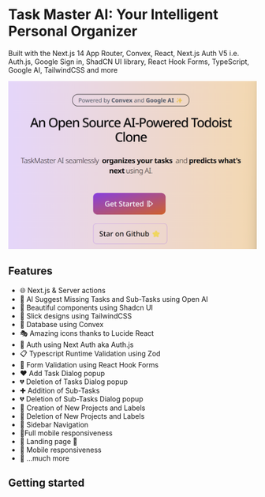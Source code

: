 # Task Master AI: Your Intelligent Personal Organizer

Built with the Next.js 14 App Router, Convex, React, Next.js Auth V5 i.e. Auth.js, Google Sign in, ShadCN UI library, React Hook Forms, TypeScript, Google AI, TailwindCSS and more

![Project Image](./public/images/promotionImage.png)

## Features

- 🌐 Next.js & Server actions
- 🤖 AI Suggest Missing Tasks and Sub-Tasks using Open AI
- 🎨 Beautiful components using Shadcn UI
- 💅 Slick designs using TailwindCSS
- 🌟 Database using Convex
- 🎭 Amazing icons thanks to Lucide React
- 🔐 Auth using Next Auth aka Auth.js
- 📋 Typescript Runtime Validation using Zod
- 🚀 Form Validation using React Hook Forms
- ❤️ Add Task Dialog popup
- 💔 Deletion of Tasks Dialog popup
- ✚ Addition of Sub-Tasks
- 💔 Deletion of Sub-Tasks Dialog popup
- 📜 Creation of New Projects and Labels
- 📜 Deletion of New Projects and Labels
- 🔄 Sidebar Navigation
- 📱Full mobile responsiveness
- 🛬 Landing page 🛬
- 📱 Mobile responsiveness
- 🎁 ...much more

## Getting started
